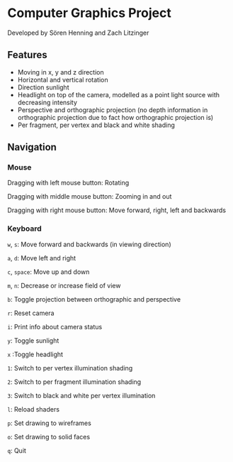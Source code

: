 # Computer Graphics Project

Developed by Sören Henning and Zach Litzinger

## Features

* Moving in x, y and z direction
* Horizontal and vertical rotation
* Direction sunlight
* Headlight on top of the camera, modelled as a point light source with decreasing intensity
* Perspective and orthographic projection (no depth information in orthographic projection due to fact how orthographic projection is)
* Per fragment, per vertex and black and white shading

## Navigation

### Mouse

Dragging with left mouse button: Rotating

Dragging with middle mouse button: Zooming in and out

Dragging with right mouse button: Move forward, right, left and backwards

### Keyboard

`w`, `s`: Move forward and backwards (in viewing direction)

`a`, `d`: Move left and right

`c`, `space`: Move up and down

`m`, `n`: Decrease or increase field of view

`b`: Toggle projection between orthographic and perspective

`r`: Reset camera

`i`: Print info about camera status

`y`: Toggle sunlight

`x` :Toggle headlight

`1`: Switch to per vertex illumination shading

`2`: Switch to per fragment illumination shading

`3`: Switch to black and white per vertex illumination

`l`: Reload shaders

`p`: Set drawing to wireframes

`o`: Set drawing to solid faces

`q`: Quit
